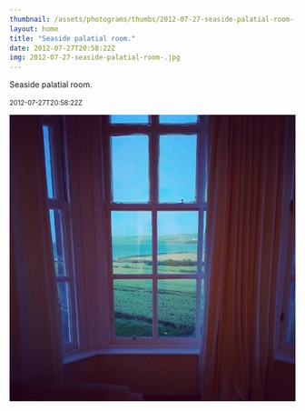 ```yaml
---
thumbnail: /assets/photograms/thumbs/2012-07-27-seaside-palatial-room-.jpg
layout: home
title: "Seaside palatial room."
date: 2012-07-27T20:58:22Z
img: 2012-07-27-seaside-palatial-room-.jpg
---
```


Seaside palatial room.

<small>2012-07-27T20:58:22Z</small>

![Seaside palatial room.](/assets/photograms/original/2012-07-27-seaside-palatial-room-.jpg)
